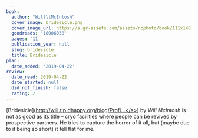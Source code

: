 ```yaml
---
book:
  author: "Will\tMcIntosh"
  cover_image: bridesicle.png
  cover_image_url: https://s.gr-assets.com/assets/nophoto/book/111x148-bcc042a9c91a29c1d680899eff700a03.png
  goodreads: '18006038'
  pages: '11'
  publication_year: null
  slug: bridesicle
  title: Bridesicle
plan:
  date_added: '2019-04-22'
review:
  date_read: 2019-04-22
  date_started: null
  did_not_finish: false
  rating: 2
---
```


[Bridesicle](<a target="_blank" href="http://will.tip.dhappy.org/blog/Profit-Donation%20Funding/.../book/by/Will%20McIntosh/Bridesicle/Will%20McIntosh%20-%20Bridesicle.html" rel="nofollow">http://will.tip.dhappy.org/blog/Profi...</a>) by *Will McIntosh* is not as good as its title – cryo facilities where people can be revived by prospective partners. He tries to capture the horror of it all, but (maybe due to it being so short) it fell flat for me.
